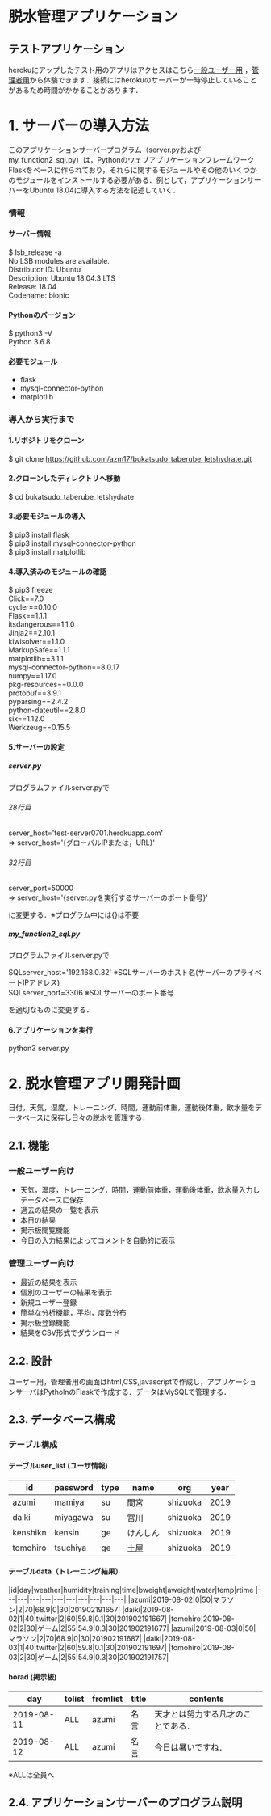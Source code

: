 # 脱水管理アプリケーション
## テストアプリケーション
herokuにアップしたテスト用のアプリはアクセスはこちら[一般ユーザー用](http://test-server0701.herokuapp.com/)
，[管理者用](http://test-server0701.herokuapp.com/admin)から体験できます．接続にはherokuのサーバーが一時停止していることがあるため時間がかかることがあります．

# 1. サーバーの導入方法
このアプリケーションサーバープログラム（server.pyおよびmy_function2_sql.py）は，Pythonのウェブアプリケーションフレームワーク Flaskをベースに作られており，それらに関するモジュールやその他のいくつかのモジュールをインストールする必要がある．例として，アプリケーションサーバーをUbuntu 18.04に導入する方法を記述していく．

### 情報
#### サーバー情報
$ lsb_release -a  
No LSB modules are available.  
Distributor ID: Ubuntu  
Description:    Ubuntu 18.04.3 LTS  
Release:        18.04  
Codename:       bionic  
#### Pythonのバージョン
$ python3 -V  
Python 3.6.8  
#### 必要モジュール
- flask
- mysql-connector-python
- matplotlib

### 導入から実行まで
#### 1.リポジトリをクローン  
$ git clone https://github.com/azm17/bukatsudo_taberube_letshydrate.git  
#### 2.クローンしたディレクトリへ移動  
$ cd bukatsudo_taberube_letshydrate  
#### 3.必要モジュールの導入  
$ pip3 install flask  
$ pip3 install mysql-connector-python  
$ pip3 install matplotlib  

#### 4.導入済みのモジュールの確認  
$ pip3 freeze  
Click==7.0  
cycler==0.10.0  
Flask==1.1.1  
itsdangerous==1.1.0  
Jinja2==2.10.1  
kiwisolver==1.1.0  
MarkupSafe==1.1.1  
matplotlib==3.1.1  
mysql-connector-python==8.0.17  
numpy==1.17.0  
pkg-resources==0.0.0  
protobuf==3.9.1  
pyparsing==2.4.2  
python-dateutil==2.8.0  
six==1.12.0  
Werkzeug==0.15.5
#### 5.サーバーの設定  
##### server.py
プログラムファイルserver.pyで

###### 28行目
server_host='test-server0701.herokuapp.com'  
⇒
server_host='{グローバルIPまたは，URL}'  
###### 32行目
server_port=50000  
⇒
server_host='{server.pyを実行するサーバーのポート番号}'


に変更する．※プログラム中には{}は不要



##### my_function2_sql.py
プログラムファイルserver.pyで

SQLserver_host='192.168.0.32' ※SQLサーバーのホスト名(サーバーのプライベートIPアドレス)  
SQLserver_port=3306  ※SQLサーバーのポート番号

を適切なものに変更する．


#### 6.アプリケーションを実行
python3 server.py

# 2. 脱水管理アプリ開発計画
日付，天気，湿度，トレーニング，時間，運動前体重，運動後体重，飲水量をデータベースに保存し日々の脱水を管理する．
## 2.1. 機能
### 一般ユーザー向け
- 天気，湿度，トレーニング，時間，運動前体重，運動後体重，飲水量入力しデータベースに保存
- 過去の結果の一覧を表示
- 本日の結果
- 掲示板閲覧機能
- 今日の入力結果によってコメントを自動的に表示

### 管理ユーザー向け
- 最近の結果を表示
- 個別のユーザーの結果を表示
- 新規ユーザー登録
- 簡単な分析機能，平均，度数分布
- 掲示板登録機能
- 結果をCSV形式でダウンロード

## 2.2. 設計
ユーザー用，管理者用の画面はhtml,CSS,javascriptで作成し，アプリケーションサーバはPytholnのFlaskで作成する．データはMySQLで管理する．

## 2.3. データベース構成
### テーブル構成

#### テーブルuser_list (ユーザ情報)
|id|password|type|name|org|year|
|---|---|---|---|---|---|
|azumi|mamiya|su|間宮|shizuoka|2019|
|daiki|miyagawa|su|宮川|shizuoka|2019|
|kenshikn|kensin|ge|けんしん|shizuoka|2019|
|tomohiro|tsuchiya|ge|土屋|shizuoka|2019|

#### テーブルdata（トレーニング結果）
|id|day|weather|humidity|training|time|bweight|aweight|water|temp|rtime
|---|---|---|---|---|---|---|---|---|---|
|azumi|2019-08-02|0|50|マラソン|2|70|68.9|0|30|201902191657|
|daiki|2019-08-02|1|40|twitter|2|60|59.8|0.1|30|201902191667|
|tomohiro|2019-08-02|2|30|ゲーム|2|55|54.9|0.3|30|201902191677|
|azumi|2019-08-03|0|50|マラソン|2|70|68.9|0|30|201902191687|
|daiki|2019-08-03|1|40|twitter|2|60|59.8|0.1|30|201902191697|
|tomohiro|2019-08-03|2|30|ゲーム|2|55|54.9|0.3|30|201902191757|

#### borad (掲示板)
|day|tolist|fromlist|title|contents|
|---|---|---|---|---|
|2019-08-11|ALL|azumi|名言|天才とは努力する凡才のことである．|
|2019-08-12|ALL|azumi|名言|今日は暑いですね．|

※ALLは全員へ

## 2.4. アプリケーションサーバーのプログラム説明

